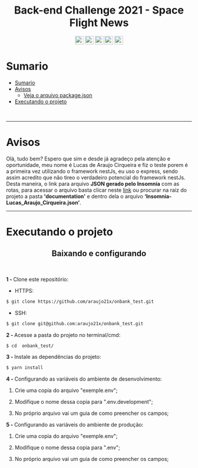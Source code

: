<h1 align="center"> Back-end Challenge  2021 - Space Flight News </h1>

<p align="center">
  <img width="auto" height="23em" src="https://img.shields.io/badge/JavaScript-323330?style=flat&logo=javascript&logoColor=F7DF1E" >
  <img width="auto" height="23em" src="https://img.shields.io/badge/-TypeScript-323330?style=flat&logo=TypeScript">
  <img width="auto" height="23em" src="https://img.shields.io/badge/Node.js-323330?style=flat&logo=Node.js&logoColor=white">
  <img width="auto" height="23em" src="https://img.shields.io/badge/Nest.js-323330?style=flate">
  <img width="auto" height="23em" src="https://img.shields.io/badge/PostgreSQL-323330?style=flate&logo=postgresql&logoColor=white">
</p>

# Sumario 
- [Sumario](#sumario)
- [Avisos](#avisos)
    - [Veja o arquivo package.json](#veja-o-arquivo-packagejson)
- [Executando o projeto](#executando-o-projeto)

<br> 

___
# Avisos

<p align="justify">

Olá, tudo bem? Espero que sim e desde já agradeço pela atenção e oportunidade, meu nome é Lucas de Araujo Cirqueira e fiz o teste porem é a primeira vez utilizando o framework nestJs, eu uso o express, sendo assim acredito que não tireo o verdadeiro potencial do framework nestJs. Desta maneira, o link para arquivo <strong>JSON gerado pelo Insomnia</strong> com as rotas, para acessar o arquivo basta clicar neste <a href='https://github.com/araujo21x/onbank_test/blob/main/documentation/Insomnia-Lucas_Araujo_Cirqueira.json'> link</a> ou procurar na raiz do projeto a pasta <strong>'documentation'</strong> e dentro dela o arquivo <strong>‘Insomnia-Lucas_Araujo_Cirqueira.json’</strong>.

</p>

---
# Executando o projeto

<h2 align="center">Baixando e configurando<a name="downCod"></a></h2>

<br> 

<strong>1 - </strong>  Clone este repositório:

- HTTPS:

```bash
$ git clone https://github.com/araujo21x/onbank_test.git
```
- SSH:

```bash
$ git clone git@github.com:araujo21x/onbank_test.git
```

<strong>2 - </strong>  Acesse a pasta do projeto no terminal/cmd:
```bash
$ cd  onbank_test/
```

<strong>3 - </strong>  Instale as dependências do projeto:
```bash
$ yarn install
```

<strong>4 - </strong>  Configurando as variáveis do ambiente de desenvolvimento:

1. Crie uma copia do arquivo "exemple.env";

2. Modifique o nome dessa copia para ".env.development";

3. No próprio arquivo vai um guia de como preencher os campos;

<strong>5 - </strong> Configurando as variáveis do ambiente de produção:

1. Crie uma copia do arquivo "exemple.env";

2. Modifique o nome dessa copia para ".env";

3. No próprio arquivo vai um guia de como preencher os campos;

